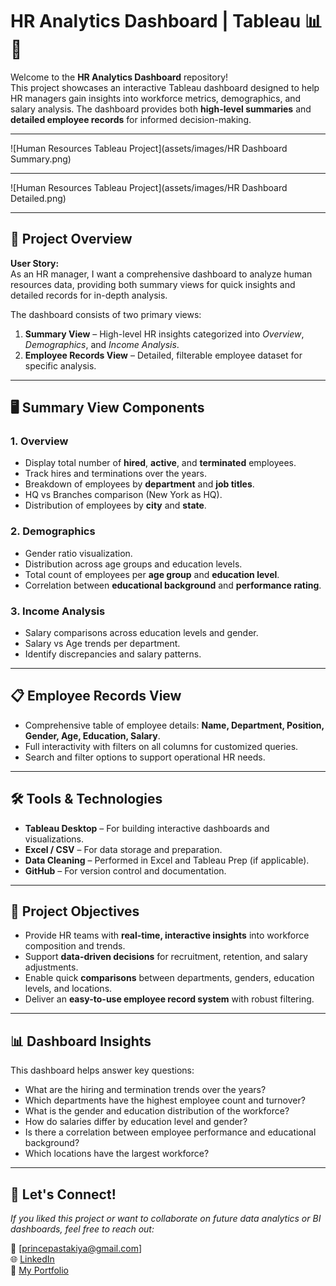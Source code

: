 # HR Analytics Dashboard | Tableau 📊👥

Welcome to the **HR Analytics Dashboard** repository!  
This project showcases an interactive Tableau dashboard designed to help HR managers gain insights into workforce metrics, demographics, and salary analysis. The dashboard provides both **high-level summaries** and **detailed employee records** for informed decision-making.

---

![Human Resources Tableau Project](assets/images/HR Dashboard Summary.png)

---

![Human Resources Tableau Project](assets/images/HR Dashboard Detailed.png)

---

## 📖 Project Overview

**User Story:**  
As an HR manager, I want a comprehensive dashboard to analyze human resources data, providing both summary views for quick insights and detailed records for in-depth analysis.

The dashboard consists of two primary views:
1. **Summary View** – High-level HR insights categorized into *Overview*, *Demographics*, and *Income Analysis*.
2. **Employee Records View** – Detailed, filterable employee dataset for specific analysis.

---

## 🖥️ Summary View Components

### **1. Overview**
- Display total number of **hired**, **active**, and **terminated** employees.
- Track hires and terminations over the years.
- Breakdown of employees by **department** and **job titles**.
- HQ vs Branches comparison (New York as HQ).
- Distribution of employees by **city** and **state**.

### **2. Demographics**
- Gender ratio visualization.
- Distribution across age groups and education levels.
- Total count of employees per **age group** and **education level**.
- Correlation between **educational background** and **performance rating**.

### **3. Income Analysis**
- Salary comparisons across education levels and gender.
- Salary vs Age trends per department.
- Identify discrepancies and salary patterns.

---

## 📋 Employee Records View
- Comprehensive table of employee details: **Name, Department, Position, Gender, Age, Education, Salary**.
- Full interactivity with filters on all columns for customized queries.
- Search and filter options to support operational HR needs.

---

## 🛠️ Tools & Technologies

- **Tableau Desktop** – For building interactive dashboards and visualizations.
- **Excel / CSV** – For data storage and preparation.
- **Data Cleaning** – Performed in Excel and Tableau Prep (if applicable).
- **GitHub** – For version control and documentation.

---

## 🎯 Project Objectives

- Provide HR teams with **real-time, interactive insights** into workforce composition and trends.
- Support **data-driven decisions** for recruitment, retention, and salary adjustments.
- Enable quick **comparisons** between departments, genders, education levels, and locations.
- Deliver an **easy-to-use employee record system** with robust filtering.

---

## 📊 Dashboard Insights

This dashboard helps answer key questions:
- What are the hiring and termination trends over the years?
- Which departments have the highest employee count and turnover?
- What is the gender and education distribution of the workforce?
- How do salaries differ by education level and gender?
- Is there a correlation between employee performance and educational background?
- Which locations have the largest workforce?

---

## 🙌 Let's Connect!
*If you liked this project or want to collaborate on future data analytics or BI dashboards, feel free to reach out:*

📧 [princepastakiya@gmail.com]  
🌐 [LinkedIn](https://www.linkedin.com/in/prince-pastakiya/)  
📁 [My Portfolio](https://prince-pastakiya-portfolio.vercel.app/)
